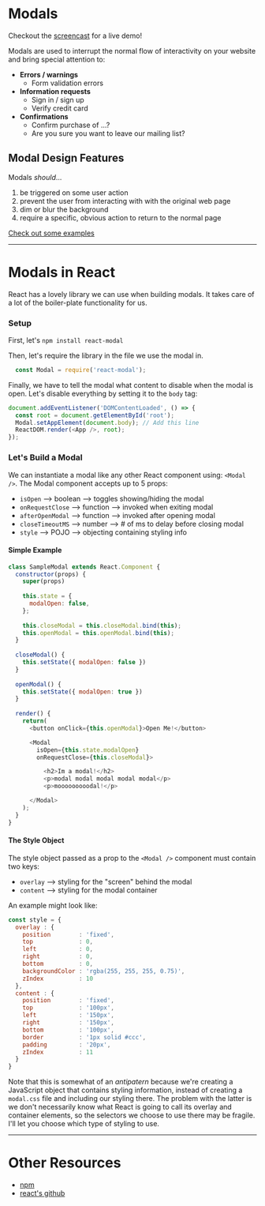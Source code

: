 # Modals

Checkout the [screencast][screencast] for a live demo!

Modals are used to interrupt the normal flow of interactivity on your website and bring special attention to:

* **Errors / warnings**
  * Form validation errors
* **Information requests**
  * Sign in / sign up
  * Verify credit card
* **Confirmations**
  * Confirm purchase of ...?
  * Are you sure you want to leave our mailing list?

## Modal Design Features

Modals *should*...

1. be triggered on some user action
2. prevent the user from interacting with with the original web page
3. dim or blur the background
4. require a specific, obvious action to return to the normal page

[Check out some examples][modal_examples]

------------------

# Modals in React

React has a lovely library we can use when building modals. It takes care of a lot of the boiler-plate functionality for us.

### Setup

First, let's `npm install react-modal`

Then, let's require the library in the file we use the modal in.

```javascript
  const Modal = require('react-modal');
```

Finally, we have to tell the modal what content to disable when the modal is open. Let's disable everything by setting it to the `body` tag:

```javascript
document.addEventListener('DOMContentLoaded', () => {
  const root = document.getElementById('root');
  Modal.setAppElement(document.body); // Add this line
  ReactDOM.render(<App />, root);
});
```

### Let's Build a Modal

We can instantiate a modal like any other React component using: `<Modal />`. The Modal component accepts up to 5 props:

* `isOpen` --> boolean --> toggles showing/hiding the modal
* `onRequestClose` --> function --> invoked when exiting modal
* `afterOpenModal` --> function --> invoked after opening modal
* `closeTimeoutMS` --> number --> # of ms to delay before closing modal
* `style` --> POJO --> objecting containing styling info

#### Simple Example

```javascript
class SampleModal extends React.Component {
  constructor(props) {
    super(props)
    
    this.state = {
      modalOpen: false,
    };
    
    this.closeModal = this.closeModal.bind(this);
    this.openModal = this.openModal.bind(this);
  }
  
  closeModal() {
    this.setState({ modalOpen: false })
  }
  
  openModal() {
    this.setState({ modalOpen: true })
  }
  
  render() {
    return(
      <button onClick={this.openModal}>Open Me!</button>

      <Modal
        isOpen={this.state.modalOpen}
        onRequestClose={this.closeModal}>

          <h2>Im a modal!</h2>
          <p>modal modal modal modal modal</p>
          <p>mooooooooodal!</p>

      </Modal>
    );
  }
}
```

#### The Style Object

The style object passed as a prop to the `<Modal />` component must contain two keys:

* `overlay` --> styling for the "screen" behind the modal
* `content` --> styling for the modal container

An example might look like:

```javascript
const style = {
  overlay : {
    position        : 'fixed',
    top             : 0,
    left            : 0,
    right           : 0,
    bottom          : 0,
    backgroundColor : 'rgba(255, 255, 255, 0.75)',
    zIndex          : 10
  },
  content : {
    position        : 'fixed',
    top             : '100px',
    left            : '150px',
    right           : '150px',
    bottom          : '100px',
    border          : '1px solid #ccc',
    padding         : '20px',
    zIndex          : 11
  }
}
```

Note that this is somewhat of an *antipatern* because we're creating a JavaScript object that contains styling information, instead of creating a `modal.css` file and including our styling there. The problem with the latter is we don't necessarily know what React is going to call its overlay and container elements, so the selectors we choose to use there may be fragile. I'll let you choose which type of styling to use.

---------

# Other Resources
* [npm][npm_example]
* [react's github][react_example]


[modal_examples]: http://ui-patterns.com/users/1/collections/modal-windows/screenshots/16780

[npm_example]: https://www.npmjs.com/package/react-modal

[screencast]: https://vimeo.com/164336429

[react_example]: https://github.com/reactjs/react-modal
